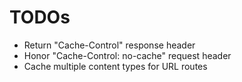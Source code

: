 TODOs
=====

* Return "Cache-Control" response header
* Honor "Cache-Control: no-cache" request header
* Cache multiple content types for URL routes
